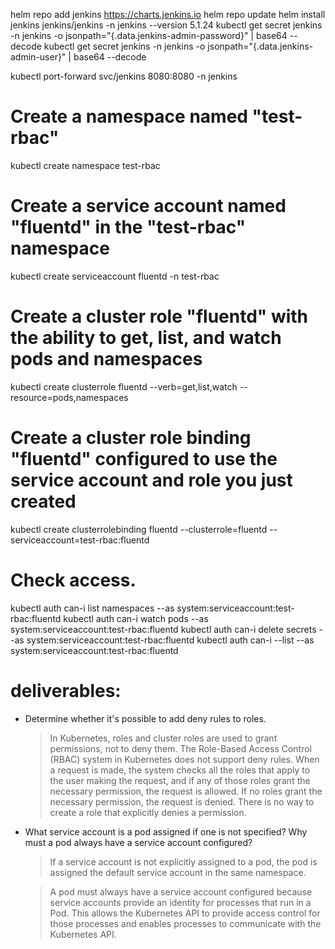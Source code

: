 helm repo add jenkins https://charts.jenkins.io
helm repo update
helm install jenkins jenkins/jenkins -n jenkins --version 5.1.24
kubectl get secret jenkins -n jenkins -o jsonpath="{.data.jenkins-admin-password}" | base64 --decode
kubectl get secret jenkins -n jenkins -o jsonpath="{.data.jenkins-admin-user}" | base64 --decode

kubectl port-forward svc/jenkins 8080:8080 -n jenkins



# Create a namespace named "test-rbac"
kubectl create namespace test-rbac

# Create a service account named "fluentd" in the "test-rbac" namespace
kubectl create serviceaccount fluentd -n test-rbac

# Create a cluster role "fluentd" with the ability to get, list, and watch pods and namespaces
kubectl create clusterrole fluentd --verb=get,list,watch --resource=pods,namespaces

# Create a cluster role binding "fluentd" configured to use the service account and role you just created
kubectl create clusterrolebinding fluentd --clusterrole=fluentd --serviceaccount=test-rbac:fluentd


# Check access.

kubectl auth can-i list namespaces --as system:serviceaccount:test-rbac:fluentd
kubectl auth can-i watch pods --as system:serviceaccount:test-rbac:fluentd
kubectl auth can-i delete secrets --as system:serviceaccount:test-rbac:fluentd
kubectl auth can-i --list --as system:serviceaccount:test-rbac:fluentd

# deliverables:
- Determine whether it's possible to add deny rules to roles.

    >In Kubernetes, roles and cluster roles are used to grant permissions, not to deny them. The Role-Based Access Control (RBAC) system in Kubernetes does not support deny rules. When a request is made, the system checks all the roles that apply to the user making the request, and if any of those roles grant the necessary permission, the request is allowed. If no roles grant the necessary permission, the request is denied. There is no way to create a role that explicitly denies a permission.
    
- What service account is a pod assigned if one is not specified? Why must a pod always have a service account configured?

    >If a service account is not explicitly assigned to a pod, the pod is assigned the default service account in the same namespace.
    
    >A pod must always have a service account configured because service accounts provide an identity for processes that run in a Pod. This allows the Kubernetes API to provide access control for those processes and enables processes to communicate with the Kubernetes API.